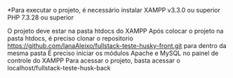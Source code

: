 *Para executar o projeto, é necessário instalar
XAMPP v3.3.0 ou superior
PHP 7.3.28 ou superior

O projeto deve estar na pasta htdocs do XAMPP
Após colocar o projeto na pasta htdocs, é preciso clonar o repositorio https://github.com/IanaAleixo/fullstack-teste-husky-front.git para dentro da mesma pasta
É preciso iniciar os módulos Apache e MySQL no painel de controle do XAMPP
Para acessar o projeto, basta acessar o localhost/fullstack-teste-husk-back
